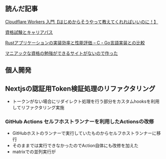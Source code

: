 ## 読んだ記事
[Cloudflare Workers 入門【はじめからそうやって教えてくれればいいのに！】](https://zenn.dev/ak/articles/a2bd28a258b615)

[資格試験とキャリアパス]()

[Rustアプリケーションの実装効率と性能評価 – C・Go言語実装との比較](https://zenn.dev/cybergarage/articles/1ac3e558a90fd7)

[マニアックな資格の勉強ができるサイトがないので作った](https://zenn.dev/oumugai/articles/56229237ab5cab)

## 個人開発
## Nextjsの認証用Token検証処理のリファクタリング
- トークンがない場合にリダイレクト処理を行う部分をカスタムhooksを利用してリファクタリング実施

### GitHub Actions セルフホストランナーを利用したActionsの改修
- GitHubホストのランナーで実行していたものからセルフホストランナーに移行
- そのままでは実行できなかったのでAction自体にも改修を加えた
- matrixでの並列実行が